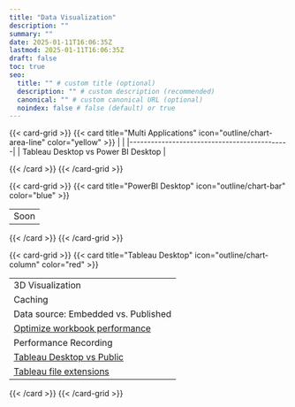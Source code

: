 ```yaml
---
title: "Data Visualization"
description: ""
summary: ""
date: 2025-01-11T16:06:35Z
lastmod: 2025-01-11T16:06:35Z
draft: false
toc: true
seo:
  title: "" # custom title (optional)
  description: "" # custom description (recommended)
  canonical: "" # custom canonical URL (optional)
  noindex: false # false (default) or true
---
```


{{< card-grid >}}
{{< card title="Multi Applications" icon="outline/chart-area-line" color="yellow" >}}
|                                             |
|---------------------------------------------|
| Tableau Desktop vs Power BI Desktop         |

{{< /card >}}
{{< /card-grid >}}

{{< card-grid >}}
{{< card title="PowerBI Desktop" icon="outline/chart-bar" color="blue" >}}

|                                              |
|---------------------------------------------|
| Soon                                        |

{{< /card >}}
{{< /card-grid >}}

{{< card-grid >}}
{{< card title="Tableau Desktop" icon="outline/chart-column" color="red" >}}

|                                             |
|---------------------------------------------|
| 3D Visualization                            |
| Caching                                     |
| Data source: Embedded vs. Published         |
| [Optimize workbook performance](../tableau-desktop/improving-the-performance-of-a-workbook) |
| Performance Recording                        |
| [Tableau Desktop vs Public](../tableau-desktop/tableau-public-vs-tableau-desktop)                   |
| [Tableau file extensions](../tableau-desktop/tableau-file-extensions) |

{{< /card >}}
{{< /card-grid >}}
